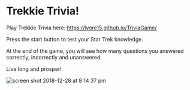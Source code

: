 # Trekkie Trivia!
Play Trekkie Trivia here: https://lyore15.github.io/TriviaGame/

Press the start button to test your Star Trek knowledge.

At the end of the game, you will see how many questions you answered correctly, incorrectly and unanswered.

Live long and prosper!

![screen shot 2018-12-28 at 8 14 37 pm](https://user-images.githubusercontent.com/44531143/50531937-9aa4ff00-0adf-11e9-8399-7b6b26379314.png)

